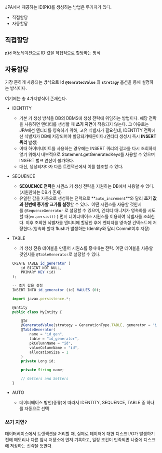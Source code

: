 JPA에서 제공하는 ID(PK)를 생성하는 방법은 두가지가 있다.

- 직접할당
- 자동할당

## 직접할당

**`@Id`** 어노테이션으로 ID 값을 직접적으로 할당하는 방식

## 자동할당

가장 흔하게 사용되는 방식으로 Id **`@GenratedValue`** 의 **`stretagy`** 옵션을 통해 설정하는 방식이다.

여기에는 총 4가지방식이 존재한다.

- IDENTITY
    - 기본 키 생성 방식을 DB의 DBMS에 생성 전략에 위임하는 방법이다. 해당 전략을 사용하면 엔티티를 생성할 때 **쓰기 지연**이 적용되지 않는다.
      그 이유로는 JPA에선 엔티티를 영속하기 위해, 고유 식별자가 필요한데, IDENTITY 전략에선 식별자가 DB에 저장되어야 할당되기때문이다.(엔티티 생성시 즉시 **INSERT 쿼리** 발생)
    - 이때 하이버네이트를 사용하는 경우에는 INSERT 쿼리의 결과를 다시 조회하지 않기 위해서 내부적으로 Statement.getGeneratedKeys를 사용할 수 있으며 INSERT 벌크 연산이 불가하다.
    - 대신, 생성되자마자 다른 트랜잭션에서 이를 참조할 수 있다.
- SEQUENCE
    - **SEQUENCE 전략**은 시퀀스 키 생성 전략을 지원하는 DB에서 사용할 수 있다.(지원안하는 DB가 존재)
    - 유일한 값을 자동으로 생성하는 전략으로 **`auto_increment`**와 달리 **초기 값과 한번에 증가할 크기를 설정**할 수 있다.
     어떤 시퀀스를 사용할 것인지를 `@SequenceGenerator` 로 설정할 수 있으며, 엔티티 매니저가 영속화를 시도할 때(`em.persist()` ) 먼저 데이터베이스 시퀀스를 이용하여 식별자를 조회한다.
      이후 조회한 식별자를 엔티티에 할당한 후에 엔티티를 영속성 컨텍스트에 저장한다.(영속화 할때 flush가 발생하는 Identity와 달리 Commit이후 저장)
- TABLE
    - 키 생성 전용 테이블을 만들어 시퀀스를 흉내내는 전략.
      어떤 테이블을 사용할 것인지를 `@TableGenerator`로 설정할 수 있다.

    ```jsx
    CREATE TABLE id_generator (
        id BIGINT NOT NULL,
        PRIMARY KEY (id)
    );
    
    -- 초기 값을 설정
    INSERT INTO id_generator (id) VALUES (0);
    ```

    ```jsx
    import javax.persistence.*;
    
    @Entity
    public class MyEntity {
    
        @Id
        @GeneratedValue(strategy = GenerationType.TABLE, generator = "id_gen")
        @TableGenerator(
            name = "id_gen",
            table = "id_generator",
            pkColumnName = "id",
            valueColumnName = "id",
            allocationSize = 1
        )
        private Long id;
    
        private String name;
    
        // Getters and Setters
    }
    
    ```

- AUTO
    - 데이터베이스 방언(종류)에 따라서 IDENTITY, SEQUENCE, TABLE 중 하나를 자동으로 선택

### 쓰기 지연?

데이터베이스에서 트랜잭션을 처리할 때, 실제로 데이터에 대한 디스크 I/O가 발생하기 전에 메모리나 다른 임시 저장소에 먼저 기록하고, 일정 조건이 만족되면 나중에 디스크에 저장하는 전략을 뜻한다.